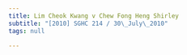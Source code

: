 ```yaml
---
title: Lim Cheok Kwang v Chew Fong Heng Shirley
subtitle: "[2010] SGHC 214 / 30\_July\_2010"
tags: null

---
```


